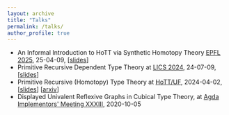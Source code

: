 ```yaml
---
layout: archive
title: "Talks"
permalink: /talks/
author_profile: true
---
```

* An Informal Introduction to HoTT via Synthetic Homotopy Theory [EPFL 2025](https://www.epfl.ch/labs/hessbellwald-lab/3141-2/), 25-04-09, [[slides](/files/hott_epfl_slides.pdf)]
* Primitive Recursive Dependent Type Theory at [LICS 2024](https://lics.siglog.org/lics24/index.php), 24-07-09, [[slides](/files/prdtt_lics_slides.pdf)]
* Primitive Recursive (Homotopy) Type Theory at [HoTT/UF](https://hott-uf.github.io/2024/), 2024-04-02, [[slides](/files/prdtt_hottuf_slides.pdf)] [[arxiv](https://arxiv.org/abs/2404.01011)]
* Displayed Univalent Reflexive Graphs in Cubical Type Theory, at [Agda Implementors' Meeting XXXIII](https://wiki.portal.chalmers.se/agda/Main/AIMXXXIII), 2020-10-05
